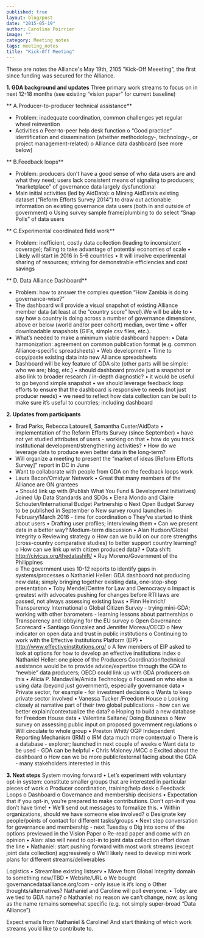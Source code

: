 ```yaml
---
published: true
layout: blog/post
date: "2015-05-19"
author: Caroline Poirrier
image: ""
category: Meeting notes
tags: meeting_notes
title: "Kick-Off Meeting"
---
```


These are notes the Alliance's May 19th, 2105 "Kick-Off Meeeting", the first since funding was secured for the Alliance. 


**1. GDA background and updates**
Three primary work streams to focus on in next 12-18 months (see existing “vision paper” for current baseline)

**   A.Producer-to-producer technical assistance**
- Problem: inadequate coordination, common challenges yet regular wheel reinvention
- Activities
  o Peer-to-peer help desk function
  o “Good practice” identification and dissemination (whether methodology-, technology-, or project management-related) 
  o Alliance data dashboard (see more below)

**   B.Feedback loops**
- Problem: producers don’t have a good sense of who data users are and what they need; users lack consistent means of signaling to producers; “marketplace” of governance data largely dysfunctional
- Main initial activities (led by AidData):
  o Mining AidData’s existing dataset (“Reform Efforts Survey 2014”) to draw out actionable information on existing governance data users (both in and outside of government)
  o Using survey sample frame/plumbing to do select “Snap Polls” of data users 

**   C.Experimental coordinated field work**
- Problem: inefficient, costly data collection (leading to inconsistent coverage); failing to take advantage of potential economies of scale
  • Likely will start in 2016 in 5-6 countries
  • It will involve experimental sharing of resources; striving for demonstrable efficiencies and cost savings

**   D. Data Alliance Dashboard**
- Problem: how to answer the complex question “How Zambia is doing governance-wise?” 
- The dashboard will provide a visual snapshot of existing Alliance member data (at least at the “country score” level).We will be able to 
  • say how a country is doing across a number of governance dimensions, above or below (world and/or peer 		cohort) median, over time 
  • offer downloadable snapshots (GIFs, simple csv files, etc.). 
- What’s needed to make a minimum viable dashboard happen:
  • Data harmonization: agreement on common publication format (e.g. common Alliance-specific spreadsheets)
  • Web development
  • Time to copy/paste existing data into new Alliance spreadsheets
- Dashboard will be key feature of GDA site (other parts will be simple: who we are; blog, etc.)
  • should dashboard provide just a snapshot or also link to broader research / in-depth diagnostic?
  • it would be useful to go beyond simple snapshot
  • we  should leverage feedback loop efforts to ensure that the dashboard is responsive to needs  (not just producer needs) 
  • we need to reflect how data collection can be built to make sure it’s useful to countries; including dashboard

**2. Updates from participants**
- Brad Parks, Rebecca Latourell, Samantha Custer/AidData 
  • implementation of the Reform Efforts Survey (since September)
  • have not yet studied attributes of users - working on that
  • how do you track institutional development/strengthening activities?
  • How do we leverage data to produce even better data in the long-term?
- Will organize a meeting to present the “market of ideas [Reform Efforts Survey]” report in DC in June
- Want to collaborate with people from GDA on the feedback loops work
- Laura Bacon/Omidyar Network
  • Great that many members of the Alliance are ON grantees  
  • Should link up with (Publish What You Fund & Development Initiatives) Joined Up Data Standards and SDGs
•	Elena Mondo and Claire Schouten/International Budget Partnership
o	Next Open Budget Survey to be published in September
o	New survey round launches in February/March 2016 - time for coordination 
o	They’ve started to think about users
•	Drafting user profiles; interviewing them
•	Can we present data in a better way? Medium-term discussion
•	Alan Hudson/Global Integrity 
o	Reviewing strategy
o	How can we build on our core strengths (cross-country comparative studies) to better support country learning?
o	How can we link up with citizen produced data? 
•	Data shift: http://civicus.org/thedatashift/ 
•	Ruy Moreno/Government of the Philippines  
o	The government uses 10-12 reports to identify gaps in systems/processes
o	Nathaniel Heller: GDA dashboard not producing new data; simply bringing together existing data, one-stop-shop presentation
•	Toby Mendel/Centre for Law and Democracy
o	Impact is greatest with advocates pushing for changes before RTI laws are passed, not always assessing existing laws
•	Finn Heinrich/ Transparency International
o	Global Citizen Survey - trying mini-GDA; working with other barometers - learning lessons about partnerships
o	Transparency and lobbying for the EU survey
o	Open Governance Scorecard
•	Santiago Gonzalez and Jennifer Moreau/OECD
o	New indicator on open data and trust in public institutions
o	Continuing to work with the Effective Institutions Platform (EIP)
•	http://www.effectiveinstitutions.org/ 
o	A few members of EIP asked to look at options for how to develop an effective institutions index 
o	Nathaniel Heller: one piece of the Producers Coordination/technical assistance would be to provide advice/expertise through the GDA to “newbie” data producers; OECD could link up with GDA producers on this
•	Alicia P. Mandaville/Amida Technology
o	Focused on who else is using data (beyond just government), especially governance data 
•	Private sector, for example - for investment decisions
o	Wants to keep private sector involved 
•	Vanessa Tucker /Freedom House
o	Looking closely at narrative part of their two global publications - how can we better explain/contextualize the data?
o	Hoping to build a new database for Freedom House data
•	Valentina Saltane/ Doing Business
o	New survey on assessing public input on proposed government regulations
o	Will circulate to whole group
•	Preston Whitt/ OGP Independent Reporting Mechanism (IRM)
o	IRM data much more contextual
o	There is a database - explorer; launched in next couple of weeks
o	Want data to be used - GDA can be helpful 
•	Chris Maloney /MCC
o	Excited about the dashboard 
o	How can we be more public/external facing about the GDA - many stakeholders interested in this

**3. Next steps**
System moving forward
•	Let’s experiment with voluntary opt-in system: constitute smaller groups that are interested in particular pieces of work
o	Producer coordination, training/help desk
o	Feedback Loops
o	Dashboard
o	Governance and membership decisions 
•	Expectation that if you opt-in, you’re prepared to make contributions. Don’t opt-in if you don’t have time!
•	We’ll send out messages to formalize this. 
•	Within organizations, should we have someone else involved?
o	Designate key people/points of contact for different tasks/groups
•	Next step conversation for governance and membership - next Tuesday 
o	Dig into some of the options previewed in the Vision Paper
o	Re-read paper and come with an opinion
•	Alan: also will need to opt-in to joint data collection effort down the line
•	Nathaniel: start pushing forward with most work streams (except joint data collection) aggressively 
o	We’ll likely need to develop mini work plans for different streams/deliverables

Logistics
•	Streamline existing listserv
•	Move from Global Integrity domain to something new/TBD 
•	Website/URL 
o	We bought governancedataalliance.org/com - only issue is it’s long
o	Other thoughts/alternatives? Nathaniel and Caroline will poll everyone.
•	Toby: are we tied to GDA name?
o	Nathaniel: no reason we can’t change, now, as long as the name remains somewhat specific (e.g. not simply super-broad “Data Alliance”)

Expect emails from Nathaniel & Caroline! And start thinking of which work streams you’d like to contribute to.

